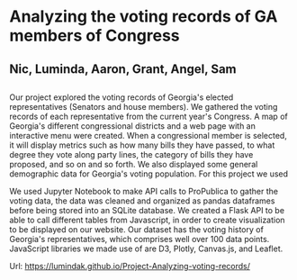 # Analyzing the voting records of GA members of Congress
## Nic, Luminda, Aaron, Grant, Angel, Sam

## 

Our project explored the voting records of Georgia's elected representatives (Senators and house members). We gathered the voting records of each representative from the current year's Congress. A map of Georgia's different congressional districts and a web page with an interactive menu were created. When a congressional member is selected, it will display metrics such as how many bills they have passed, to what degree they vote along party lines, the category of bills they have proposed, and so on and so forth. We also displayed some general demographic data for Georgia's voting population. For this project we used

We used Jupyter Notebook to make API calls to ProPublica to gather the voting data, the data was cleaned and organized as pandas dataframes before being stored into an SQLite database. We created a Flask API to be able to call different tables from Javascript, in order to create visualization to be displayed on our website. Our dataset has the voting history of Georgia's representatives, which comprises well over 100 data points. JavaScript libraries we made use of are D3, Plotly, Canvas.js, and Leaflet.

Url: https://lumindak.github.io/Project-Analyzing-voting-records/
